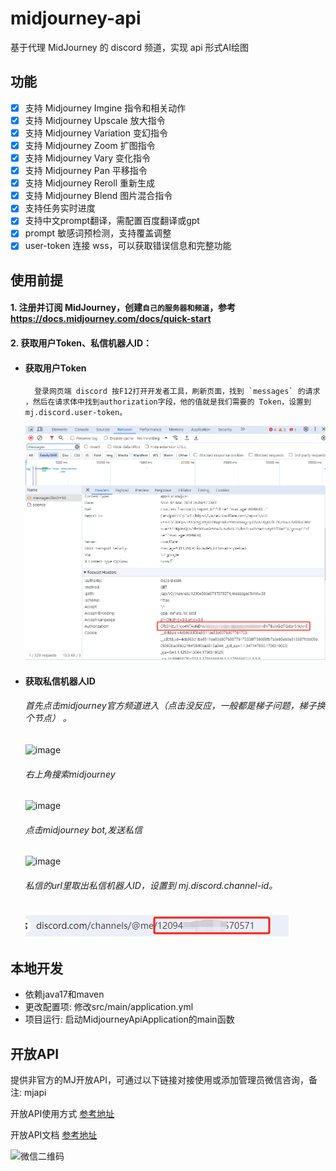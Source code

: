 # midjourney-api
基于代理 MidJourney 的 discord 频道，实现 api 形式AI绘图
## 功能
- [x] 支持 Midjourney Imgine 指令和相关动作
- [x] 支持 Midjourney Upscale 放大指令
- [x] 支持 Midjourney Variation 变幻指令
- [x] 支持 Midjourney Zoom 扩图指令
- [x] 支持 Midjourney Vary 变化指令
- [x] 支持 Midjourney Pan 平移指令
- [x] 支持 Midjourney Reroll 重新生成
- [x] 支持 Midjourney Blend 图片混合指令
- [x] 支持任务实时进度
- [x] 支持中文prompt翻译，需配置百度翻译或gpt
- [x] prompt 敏感词预检测，支持覆盖调整
- [x] user-token 连接 wss，可以获取错误信息和完整功能
## 使用前提
#### 1. 注册并订阅 MidJourney，创建`自己的服务器和频道`，参考 https://docs.midjourney.com/docs/quick-start
#### 2. 获取用户Token、私信机器人ID：
- #### 获取用户Token
        登录网页端 discord 按F12打开开发者工具，刷新页面，找到 `messages` 的请求 ，然后在请求体中找到authorization字段，他的值就是我们需要的 Token，设置到 mj.discord.user-token。
    ![img.png](img.png)
- #### 获取私信机器人ID
    ###### 首先点击midjourney官方频道进入（点击没反应，一般都是梯子问题，梯子换个节点） 。
    ![image](https://github.com/y1466382670/midjourney-api/assets/31975879/42d72ff4-9bd9-4d6b-9dcc-ad653c8d2c11)
    ###### 右上角搜索midjourney  
    ![image](https://github.com/y1466382670/midjourney-api/assets/31975879/eb7cb438-3570-4e4f-a2e2-429ee9b0be6c)
    ###### 点击midjourney bot,发送私信
    ![image](https://github.com/y1466382670/midjourney-api/assets/31975879/606bc535-3a1e-4991-957a-327c3da030a8)
    ###### 私信的url里取出私信机器人ID，设置到 mj.discord.channel-id。
    ![img_1.png](img_1.png)

## 本地开发
- 依赖java17和maven
- 更改配置项: 修改src/main/application.yml
- 项目运行: 启动MidjourneyApiApplication的main函数

## 开放API
提供非官方的MJ开放API，可通过以下链接对接使用或添加管理员微信咨询，备注: mjapi

开放API使用方式 [参考地址](https://blog.csdn.net/voyage_yan/article/details/135335189)

开放API文档 [参考地址](https://docs-zh.mjapiapp.com/)

<img src="https://cpiaoju-pro.oss-cn-beijing.aliyuncs.com/other/20240304/1e604e529921b464cd0ffe101b9285d.png" width="220" alt="微信二维码"/>
